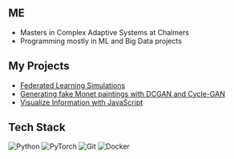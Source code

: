 ## ME
-  Masters in Complex Adaptive Systems at Chalmers
-  Programming mostly in ML and Big Data projects

## My Projects
- [Federated Learning Simulations](https://github.com/CalleKronqvist/FederatedLearning)
- [Generating fake Monet paintings with DCGAN and Cycle-GAN](https://github.com/CalleKronqvist/tif360-project) 
- [Visualize Information with JavaScript](https://github.com/CalleKronqvist/Info_Viz)

## Tech Stack
![Python](https://img.shields.io/badge/Python-3776AB?logo=python&logoColor=white)
![PyTorch](https://img.shields.io/badge/PyTorch-EE4C2C?logo=pytorch&logoColor=white)
![Git](https://img.shields.io/badge/Git-F05032?logo=git&logoColor=white)
![Docker](https://img.shields.io/badge/Docker-2496ED?logo=docker&logoColor=white)
